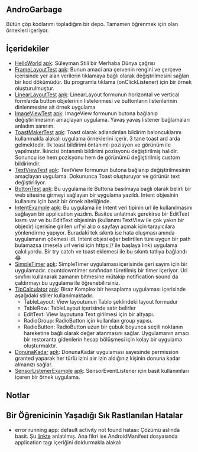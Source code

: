 AndroGarbage
------------

Bütün çöp kodlarımı topladığım bir depo.
Tamamen öğrenmek için olan örnekleri içeriyor.


İçeridekiler
------------

* [HelloWorld](https://github.com/Zaryob/AndroGarbage/tree/master/Helloworld) [apk](https://github.com/Zaryob/AndroGarbage/releases/download/apklar/Helloworld.apk): Süleyman Stili bir Merhaba Dünya çağrısı
* [FrameLayoutTest](https://github.com/Zaryob/AndroGarbage/tree/master/FrameLayoutTest) [apk](https://github.com/Zaryob/AndroGarbage/releases/download/apklar/FrameLayoutTest.apk): Bunun amaci ana çervenin rengini ve çerçeve içerisinde yer alan verilerin tıklamaya bağlı olarak değiştrilmesini sağlan bir kod dökümüdür. Bu programla tıklama (onClickListener) için bir örnek oluşturulmuştur.
* [LinearLayoutTest](https://github.com/Zaryob/AndroGarbage/tree/master/LinearLayoutTest) [apk](https://github.com/Zaryob/AndroGarbage/releases/download/apklar/LinearLayoutTest.apk): LinearLayout formunun horizontal ve vertical formlarda button objelerinin listelenmesi ve buttonların listenlerinin dinlenmesine ait örnek uygulama
* [ImageViewTest](https://github.com/Zaryob/AndroGarbage/tree/master/ImageViewTest) [apk](https://github.com/Zaryob/AndroGarbage/releases/download/apklar/ImageViewTest.apk): ImageView formunun butona bağlanıp değiştirilmesinin amaçlayan uygulama. Yavaş yavaş listener bağlamaları anladım sanırım.
* [ToastMakerTest](https://github.com/Zaryob/AndroGarbage/tree/master/ToastMakerTest) [apk](https://github.com/Zaryob/AndroGarbage/releases/download/apklar/ToastMakerTest.apk): Toast olarak adlandırılan bildirim baloncuklarını kullanmakla alakalı uygulama örneklerini içerir. 3 tane toast ard arda gelmektedir. İlk toast bildirimi öntanımlı pozisyon ve görünüm ile yapılmıştır. İkincisi öntanımlı bildirimi pozisyonu değiştirilmiş halidir. Sonuncu ise hem pozisyonu hem de görünümü değiştirilmiş custom bildirimdir.
* [TextViewTest](https://github.com/Zaryob/AndroGarbage/tree/master/TextViewTest) [apk](https://github.com/Zaryob/AndroGarbage/releases/download/apklar/TextViewTest.apk): TextView formunun butona bağlanıp değiştirilmesinin amaçlayan uygulama. Dokununca Toast oluşturuyor ve görünür text değiştiriliyor.
* [ButtonTest](https://github.com/Zaryob/AndroGarbage/tree/master/ButtonTest) [apk](https://github.com/Zaryob/AndroGarbage/releases/download/apklar/ButtonTest.apk): Bu uygulama ile Buttona basılmaya bağlı olarak belirli bir web sitesine girmeyi sağlayan bir uygulama yazıldı. Intent objesinin kullanımı için basit bir örnek niteliğinde.
* [IntentExample](https://github.com/Zaryob/AndroGarbage/tree/master/IntentExample) [apk](https://github.com/Zaryob/AndroGarbage/releases/download/apklar/IntentExample.apk): Bu uygulama ile Intent veri tipinin url ile kullanılmasını sağlayan bir application yazdım. Basitce anlatmak gerekirse bir EditText kısmı var ve bu EditText objesinin (kullanımı TextView ile çok yakın bir objedir) içerisine girilen url'yi alıp o sayfayı açmak için tarayıcılara yönlendirme yapıyor. Buradaki tek sıkıntı ise hata oluşması anında uygulamanın çökmesi idi. Intent objesi eğer belirtilen türe uygun bir path bulamazsa (mesela url verisi için https:// ile başlaya link) uygulama çakılıyordu. Bir try catch ve toast eklemesi ile bu sıkıntı tatlıya bağlandı :joy:
* [SimpleTimer](https://github.com/Zaryob/AndroGarbage/tree/master/SimpleTimer) [apk](https://github.com/Zaryob/AndroGarbage/releases/download/apklar/SimpleTimer.apk): SimpleTimer uygulaması içerisinde geri sayım için bir uygulamadır. countdowntimer sınıfından türetilmiş bir timer içeriyor. Uri sınıfını kullanarak zamanın bitmesine mütakip notification sound da çaldırmayı bu uygulama ile öğrenebilirsiniz.
* [TipCalculator](https://github.com/Zaryob/AndroGarbage/tree/master/TipCalculator) [apk](https://github.com/Zaryob/AndroGarbage/releases/download/apklar/SimpleTimer.apk): Biraz Komplex bir hesaplama uygulaması içerisinde aşağıdaki stiller kullanılmaktadır.
	* TableLayout:  View layoutunun Tablo şeklindeki layout formudur
	* TableRow: TableLayout içerisinde satır belirler
	* EditText: View layoutuna Text girilmesi için bir altyapı.
	* RadioGroup: RadioButton için kullanılan group yapısı.
	* RadioButton: RadioButton uzun bir çubuk boyunca seçili noktanın hareketine bağlı olarak değer atanmasını sağlar.
Uygulamanın amacı bir restoranta gidenlerin hesap bölüşmesi için kolay bir uygulama oluşturmaktır.
* [DonunaKadar](https://github.com/Zaryob/AndroGarbage/tree/master/TipCalculator) [apk](https://github.com/Zaryob/AndroGarbage/releases/download/apklar/DonunaKadar.apk): DonunaKadar uygulaması sayesinde permission granted yaparak her türlü izini alır izin aldığınız kişinin donuna kadar almanızı sağlar.
* [SensorListenerExample](https://github.com/Zaryob/AndroGarbage/tree/master/SensorListenerExample) [apk](https://github.com/Zaryob/AndroGarbage/releases/download/apklar/SensorListenerExample.apk): SensorEventListener için basit kullanımları içeren bir örnek uygulama.




Notlar
------

## Bir Öğrenicinin Yaşadığı Sık Rastlanılan Hatalar

* error running app: default activity not found hatası: Çözümü aslında basit. Şu [linkte](https://stackoverflow.com/a/15825326) anlatılmış. Ana fikri ise AndroidManifest dosyasında application tagı içeriğini doldurmakla alakalı
